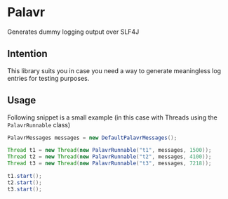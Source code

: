 # Palavr
Generates dummy logging output over SLF4J

## Intention

This library suits you in case you need a way to generate meaningless log entries for testing purposes.

## Usage

Following snippet is a small example (in this case with Threads using the `PalavrRunnable` class)

```java
PalavrMessages messages = new DefaultPalavrMessages();

Thread t1 = new Thread(new PalavrRunnable("t1", messages, 1500));
Thread t2 = new Thread(new PalavrRunnable("t2", messages, 4100));
Thread t3 = new Thread(new PalavrRunnable("t3", messages, 7218));

t1.start();
t2.start();
t3.start();
```